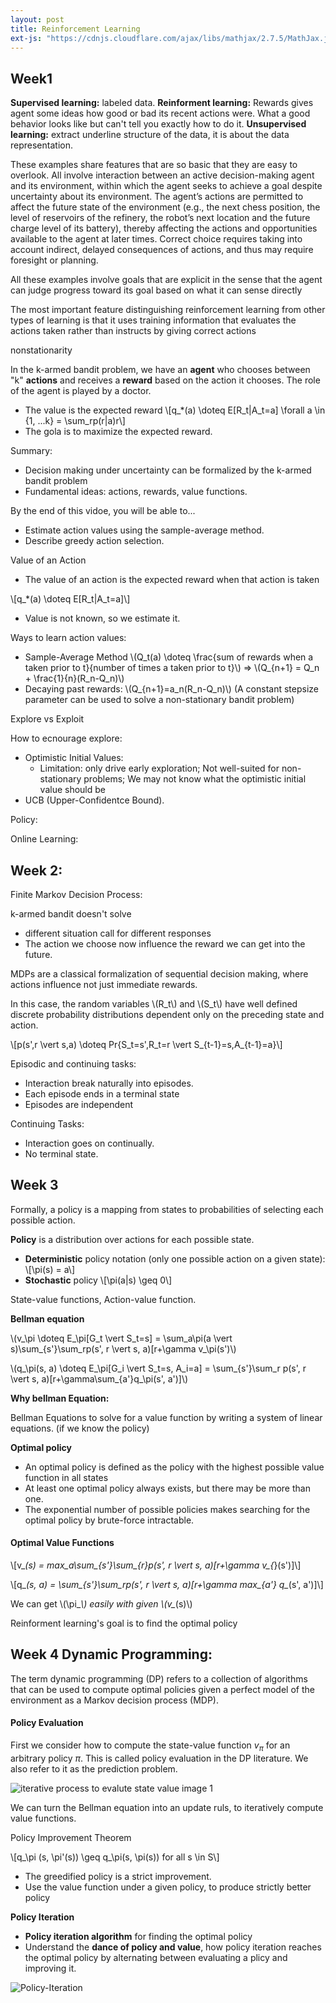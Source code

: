 ```yaml
---
layout: post
title: Reinforcement Learning
ext-js: "https://cdnjs.cloudflare.com/ajax/libs/mathjax/2.7.5/MathJax.js?config=TeX-MML-AM_CHTML"
---
```


## Week1
**Supervised learning:** labeled data. 
**Reinforment learning:** Rewards gives agent some ideas how good or bad its recent actions were. What a good behavior looks like but can't tell you exactly how to do it. 
**Unsupervised learning:** extract underline structure of the data, it is about the data representation. 

These examples share features that are so basic that they are easy to overlook. All involve interaction between an active decision-making agent and its environment, within which the agent seeks to achieve a goal despite uncertainty about its environment. The agent’s actions are permitted to affect the future state of the environment (e.g., the next chess position, the level of reservoirs of the refinery, the robot’s next location and the future charge level of its battery), thereby affecting the actions and opportunities available to the agent at later times. Correct choice requires taking into account indirect, delayed consequences of actions, and thus may require foresight or planning.

All these examples involve goals that are explicit in the sense that the agent can judge progress toward its goal based on what it can sense directly

The most important feature distinguishing reinforcement learning from other types of learning is that it uses training information that evaluates the actions taken rather than instructs by giving correct actions

nonstationarity

In the k-armed bandit problem, we have an **agent** who chooses between "k" **actions** and receives a **reward** based on the action it chooses. The role of the agent is played by a doctor. 

* The value is the expected reward
\\[q_*(a) \doteq E[R_t|A_t=a]  \forall a \in \{1, ...k\} = \sum_rp(r|a)r\\]
* The gola is to maximize the expected reward. 


Summary: 
* Decision making under uncertainty can be formalized by the k-armed bandit problem
* Fundamental ideas: actions, rewards, value functions. 



By the end of this vidoe, you will be able to...
* Estimate action values using the sample-average method. 
* Describe greedy action selection. 

Value of an Action
* The value of an action is the expected reward when that action is taken

\\[q_*(a) \doteq E[R_t|A_t=a]\\]
* Value is not known, so we estimate it. 

Ways to learn action values: 
* Sample-Average Method \\(Q_t(a) \doteq \frac{sum of rewards when a taken prior to t}{number of times a taken prior to t}\\) => \\(Q_{n+1} = Q_n + \frac{1}{n}(R_n-Q_n)\\)
* Decaying past rewards: \\(Q_{n+1}=a_n(R_n-Q_n)\\) (A constant stepsize parameter can be used to solve a non-stationary bandit problem)

Explore vs Exploit

How to ecnourage explore: 
* Optimistic Initial Values:
	* Limitation: only drive early exploration; Not well-suited for non-stationary problems; We may not know what the optimistic initial value should be
* UCB (Upper-Confidentce Bound). 

Policy: 

Online Learning: 

## Week 2:
Finite Markov Decision Process: 

k-armed bandit doesn't solve
* different situation call for different responses
* The action we choose now influence the reward we can get into the future. 


MDPs are a classical formalization of sequential decision making, where actions influence not just immediate rewards. 

In this case, the random variables \\(R_t\\) and \\(S_t\\) have well defined discrete probability distributions dependent only on the preceding state and action.

\\[p(s',r \vert s,a) \doteq Pr\{S_t=s',R_t=r \vert S_{t-1}=s,A_{t-1}=a\}\\]

Episodic and continuing tasks: 

* Interaction break naturally into episodes. 
* Each episode ends in a terminal state
* Episodes are independent

Continuing Tasks: 
* Interaction goes on continually. 
* No terminal state. 


## Week 3

Formally, a policy is a mapping from states to probabilities of selecting each possible action.

**Policy** is a distribution over actions for each possible state. 
* **Deterministic** policy notation (only one possible action on a given state): 
\\[\pi(s) = a\\]
* **Stochastic** policy 
\\[\pi(a|s) \geq 0\\]

State-value functions, Action-value function. 

**Bellman equation**

\\(v_\pi \doteq E_\pi[G_t \vert S_t=s] = \sum_a\pi(a \vert s)\sum_{s'}\sum_rp(s', r \vert s, a)[r+\gamma v_\pi(s')\\)

\\(q_\pi(s, a) \doteq E_\pi[G_i \vert S_t=s, A_i=a] = \sum_{s'}\sum_r p(s', r \vert s, a)[r+\gamma\sum_{a'}q_\pi(s', a')]\\)

**Why bellman Equation:** 

Bellman Equations to solve for a value function by writing a system of linear equations. (if we know the policy)

**Optimal policy**

* An optimal policy is defined as the policy with the highest possible value function in all states
* At least one optimal policy always exists, but there may be more than one. 
* The exponential number of possible policies makes searching for the optimal policy by brute-force intractable. 

#### Optimal Value Functions

\\[v_*(s) = max_a\sum_{s'}\sum_{r}p(s', r \vert s, a)[r+\gamma v_{*}(s')]\\]

\\[q_*(s, a) = \sum_{s'}\sum_rp(s', r \vert s, a)[r+\gamma max_{a'} q_*(s', a')]\\]

We can get \\(\pi_*\\) easily with given \\(v_*(s)\\)

Reinforment learning's goal is to find the optimal policy

## Week 4 Dynamic Programming: 

The term dynamic programming (DP) refers to a collection of algorithms that can be used to compute optimal policies given a perfect model of the environment as a Markov decision process (MDP).

#### Policy Evaluation
First we consider how to compute the state-value function $v_\pi$ for an arbitrary policy $\pi$. This is called policy evaluation in the DP literature. We also refer to it as the prediction problem.

![iterative process to evalute state value](../img/iterative-evaluate-state-value.png)
image 1

We can turn the Bellman equation into an update ruls, to iteratively compute value functions. 

Policy Improvement Theorem

\\[q_\pi (s, \pi'(s)) \geq q_\pi(s, \pi(s)) for all s \in S\\]

* The greedified policy is a strict improvement. 
* Use the value function under a given policy, to produce strictly better policy

**Policy Iteration**

* **Policy iteration algorithm** for finding the optimal policy
* Understand the **dance of policy and value**, how policy iteration reaches the optimal policy by alternating between evaluating a plicy and improving it.

![Policy-Iteration](../img/Policy-Iteration.png)

